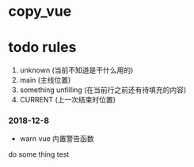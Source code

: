 # copy_vue

# todo rules

1. unknown (当前不知道是干什么用的)
2. main (主线位置)
3. something unfilling (在当前行之前还有待填充的内容)
4. CURRENT (上一次结束时位置)

### 2018-12-8
* warn vue 内置警告函数

do some thing test